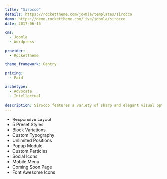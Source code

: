```yaml
---
title: "Sirocco"
details: https://rockettheme.com/joomla/templates/sirocco
demo: https://demo.rockettheme.com/live/joomla/sirocco
date: 2017-06-15

cms: 
  - Joomla
  - Wordpress

provider: 
  - RocketTheme

theme_framework: Gantry

pricing:
  - Paid

archetype:
  - Advocate
  - Intellectual
  
description: Sirocco features a variety of sharp and elegant visual options for site content via RokSprocket, with its many layouts and themes. The design paradigm behind Sirocco is a flat and contemporary approach, to keep a fresh but engaging site experience.
---
```


* Responsive Layout
* 5 Preset Styles
* Block Variations
* Custom Typography
* Unlimited Positions
* Popup Module
* Custom Particles
* Social Icons
* Mobile Menu
* Coming Soon Page
* Font Awesome Icons	